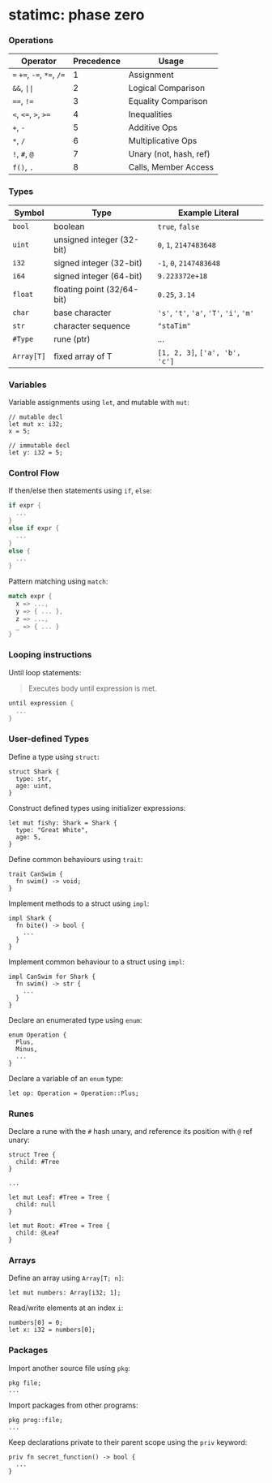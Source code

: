 
# statimc: phase zero

### Operations

| Operator | Precedence | Usage 
|----------|------------|------
| `=` `+=`, `-=`, `*=`, `/=` | 1 | Assignment
| `&&`, `\|\|` | 2 | Logical Comparison
| `==`, `!=` | 3 | Equality Comparison
| `<`, `<=`, `>`, `>=` | 4 | Inequalities
| `+`, `-` | 5 | Additive Ops
| `*`, `/` | 6 | Multiplicative Ops
| `!`, `#`, `@` | 7 | Unary (not, hash, ref)
| `f()`, `.` | 8 | Calls, Member Access

### Types

| Symbol | Type | Example Literal
|--------|------|----------------
| `bool` | boolean | `true`, `false`
| `uint` | unsigned integer (32-bit) | `0`, `1`, `2147483648`
| `i32`  | signed integer (32-bit) | `-1`, `0`, `2147483648`
| `i64`  | signed integer (64-bit) | `9.223372e+18`
| `float` | floating point (32/64-bit) | `0.25`, `3.14`
| `char` | base character | `'s'`, `'t'`, `'a'`, `'T'`, `'i'`, `'m'`
| `str` | character sequence | `"staTim"` 
| `#Type` | rune (ptr) | ...
| `Array[T]` | fixed array of T | `[1, 2, 3]`, `['a', 'b', 'c']`

### Variables

Variable assignments using `let`, and mutable with `mut`:
```
// mutable decl
let mut x: i32;
x = 5;

// immutable decl
let y: i32 = 5;
```

### Control Flow

If then/else then statements using `if`, `else`:

```rs
if expr {
  ...
}
else if expr {
  ...
}
else {
  ...
}
```

Pattern matching using `match`:

```rs
match expr {
  x => ...,
  y => { ... },
  z => ...,
  _ => { ... }
}
```

### Looping instructions

Until loop statements:
> Executes body until expression is met.
```rs
until expression {
  ...
}
```

### User-defined Types

Define a type using `struct`:
```
struct Shark {
  type: str,
  age: uint,
}
```
Construct defined types using initializer expressions:
```
let mut fishy: Shark = Shark {
  type: "Great White",
  age: 5,
}
```
Define common behaviours using `trait`:
```
trait CanSwim {
  fn swim() -> void;
}
```
Implement methods to a struct using `impl`:
```
impl Shark {
  fn bite() -> bool {
    ...
  }
}
```
Implement common behaviour to a struct using `impl`:
```
impl CanSwim for Shark {
  fn swim() -> str { 
    ...
  }
}
```
Declare an enumerated type using `enum`:
```
enum Operation {
  Plus,
  Minus,
  ...
}
```
Declare a variable of an `enum` type:
```
let op: Operation = Operation::Plus;
```

### Runes

Declare a rune with the `#` hash unary, and reference its position with `@` ref unary:
```
struct Tree {
  child: #Tree
}

...

let mut Leaf: #Tree = Tree {
  child: null
}

let mut Root: #Tree = Tree {
  child: @Leaf
}
```

### Arrays

Define an array using `Array[T; n]`:
```
let mut numbers: Array[i32; 1];
```
Read/write elements at an index `i`:
```
numbers[0] = 0;
let x: i32 = numbers[0];
```

### Packages

Import another source file using `pkg`:
```
pkg file;
...
```
Import packages from other programs:
```
pkg prog::file;
...
```
Keep declarations private to their parent scope using the `priv` keyword:
```
priv fn secret_function() -> bool {
  ...
}
```

